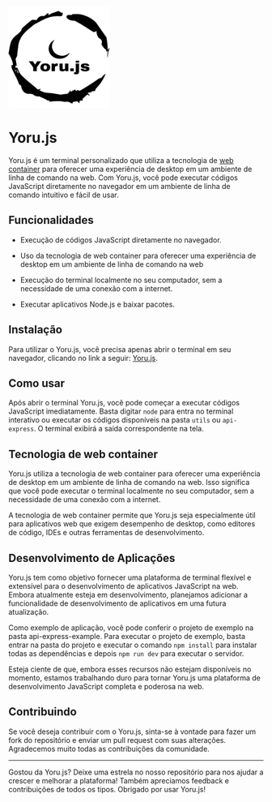 <p aling="center" width="100%">
<img src="./yorujs.png" width="200px" height="200px" >
</p>

<h1 aling="center"> Yoru.js </h1>

Yoru.js é um terminal personalizado que utiliza a tecnologia de [web container](https://webcontainers.io) para oferecer uma experiência de desktop em um ambiente de linha de comando na web. Com Yoru.js, você pode executar códigos JavaScript diretamente no navegador em um ambiente de linha de comando intuitivo e fácil de usar.

## Funcionalidades

* Execução de códigos JavaScript diretamente no navegador.

* Uso da tecnologia de web container para oferecer uma experiência de desktop em um ambiente de linha de comando na web

* Execução do terminal localmente no seu computador, sem a necessidade de uma conexão com a internet.

* Executar aplicativos Node.js e baixar pacotes.

## Instalação

Para utilizar o Yoru.js, você precisa apenas abrir o terminal em seu navegador, clicando no link a seguir: [Yoru.js]().

## Como usar

Após abrir o terminal Yoru.js, você pode começar a executar códigos JavaScript imediatamente. Basta digitar `node` para entra no terminal interativo ou executar os códigos disponíveis na pasta `utils` ou `api-express`. O terminal exibirá a saída correspondente na tela.

## Tecnologia de web container

Yoru.js utiliza a tecnologia de web container para oferecer uma experiência de desktop em um ambiente de linha de comando na web. Isso significa que você pode executar o terminal localmente no seu computador, sem a necessidade de uma conexão com a internet.

A tecnologia de web container permite que Yoru.js seja especialmente útil para aplicativos web que exigem desempenho de desktop, como editores de código, IDEs e outras ferramentas de desenvolvimento.

## Desenvolvimento de Aplicações
Yoru.js tem como objetivo fornecer uma plataforma de terminal flexível e extensível para o desenvolvimento de aplicativos JavaScript na web. Embora atualmente esteja em desenvolvimento, planejamos adicionar a funcionalidade de desenvolvimento de aplicativos em uma futura atualização.

Como exemplo de aplicação, você pode conferir o projeto de exemplo na pasta api-express-example. Para executar o projeto de exemplo, basta entrar na pasta do projeto e executar o comando `npm install` para instalar todas as dependências e depois `npm run dev` para executar o servidor.

Esteja ciente de que, embora esses recursos não estejam disponíveis no momento, estamos trabalhando duro para tornar Yoru.js uma plataforma de desenvolvimento JavaScript completa e poderosa na web.

## Contribuindo

Se você deseja contribuir com o Yoru.js, sinta-se à vontade para fazer um fork do repositório e enviar um pull request com suas alterações. Agradecemos muito todas as contribuições da comunidade.

---- 

<p>
Gostou da Yoru.js? Deixe uma estrela no nosso repositório para nos ajudar a crescer e melhorar a plataforma! Também apreciamos feedback e contribuições de todos os tipos. Obrigado por usar Yoru.js!
<p>
